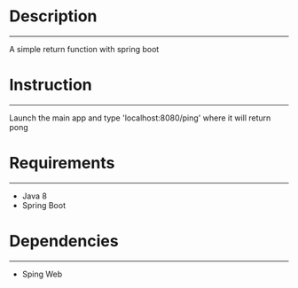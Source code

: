 # Description
---
A simple return function with spring boot

# Instruction
---
Launch the main app and type 'localhost:8080/ping' where it will return pong

# Requirements
---
* Java 8
* Spring Boot

# Dependencies
---
* Sping Web
